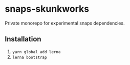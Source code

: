 # snaps-skunkworks

Private monorepo for experimental snaps dependencies.

## Installation

1. `yarn global add lerna`
2. `lerna bootstrap`
